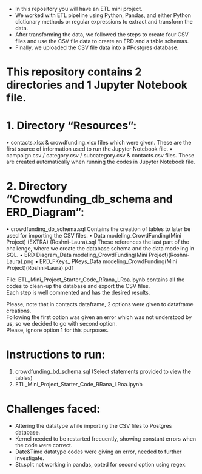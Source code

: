 - In this repository you will have an ETL mini project.  
- We worked with ETL pipeline using Python, Pandas, and either Python dictionary methods or regular expressions to extract and transform the data.  
- After transforming the data, we followed the steps to create four CSV files and use the CSV file data to create an ERD and a table schemas.  
- Finally, we uploaded the CSV file data into a #Postgres database.

# This repository contains 2 directories and 1 Jupyter Notebook file.  

# 1. Directory “Resources”: 
•	contacts.xlsx & crowdfunding.xlsx files which were given. These are the first source of information used to run the Jupyter Notebook file.
•	campaign.csv / category.csv / subcategory.csv & contacts.csv files. These are created automatically when running  the codes in Jupyter Notebook file.

# 2. Directory “Crowdfunding_db_schema and ERD_Diagram”: 
•	crowdfunding_db_schema.sql Contains the creation of tables to later be used for importing the CSV files.
•	Data modeling_CrowdFunding(Mini Project) (EXTRA) (Roshni-Laura).sql These references the last part of the challenge, where we create the database schema and the data modeling in SQL.
•	ERD Diagram_Data modeling_CrowdFunding(Mini Project)(Roshni-Laura).png
•	ERD_FKeys_ PKeys_Data modeling_CrowdFunding(Mini Project)(Roshni-Laura).pdf

File: ETL_Mini_Project_Starter_Code_RRana_LRoa.ipynb contains all the codes to clean-up the database and export the CSV files.   
Each step is well commented and has the desired results.  

Please, note that in contacts dataframe, 2 options were given to dataframe creations.  
Following the first option was given an error which was not understood by us, so we decided to go with second option.  
Please, ignore option 1 for this purposes.

# Instructions to run:
1.	crowdfunding_bd_schema.sql (Select statements provided to view the tables)
2.	ETL_Mini_Project_Starter_Code_RRana_LRoa.ipynb

# Challenges faced:

- Altering the datatype while importing the CSV files to Postgres database.
- Kernel needed to be restarted frecuently, showing constant errors when the code were correct.
- Date&Time datatype codes were giving an error, needed to further investigate.
- Str.split not working in pandas, opted for second option using regex.
